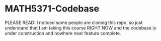 # MATH5371-Codebase

PLEASE READ: I noticed some people are cloning this repo, so just understand that I am taking this course RIGHT NOW and the codebase is under construction and nowhere near feature complete.